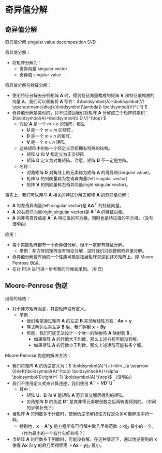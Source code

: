 
# 奇异值分解

## 奇异值分解

奇异值分解 singular value decomposition SVD


奇异值分解：

- 将矩阵分解为：
  - 奇异向量 singular vector
  - 奇异值 singular value




奇异值分解与特征分解：

- 使用特征分解去分析矩阵 $\boldsymbol{A}$ 时，得到特征向量构成的矩阵 $\boldsymbol{V}$ 和特征值构成的向量 $\boldsymbol{\lambda}$，我们可以重新将 $\boldsymbol{A}$ 写作：$\boldsymbol{A}=\boldsymbol{V} \operatorname{diag}(\boldsymbol{\lambda}) \boldsymbol{V}^{-1}
$
- 奇异值分解是类似的，只不过这回我们将矩阵 $\boldsymbol{A}$ 分解成三个矩阵的乘积：$\boldsymbol{A}=\boldsymbol{U D V}^{\top}
$
  - 假设 $\boldsymbol{A}$ 是一个 $m\times n$ 的矩阵，那么 
    - $\boldsymbol{U}$ 是一个 $m\times m$ 的矩阵， 
    - $\boldsymbol{D}$ 是一个 $m\times n$ 的矩阵， 
    - $\boldsymbol{V}$ 是一个 $n\times n$ 矩阵。
  - 这些矩阵中的每一个经定义后都拥有特殊的结构。
    - 矩阵 $\boldsymbol{U}$ 和 $\boldsymbol{V}$ 都定义为正交矩阵
    - 矩阵 $\boldsymbol{D}$ 定义为对角矩阵。注意，矩阵 $\boldsymbol{D}$ 不一定是方阵。
  - 名称：
    - 对角矩阵 $\boldsymbol{D}$ 对角线上的元素称为矩阵 $\boldsymbol{A}$ 的奇异值(singular value)。
    - 矩阵 $\boldsymbol{U}$ 的列向量称为左奇异向量(left singular vector)
    - 矩阵 $\boldsymbol{V}$ 的列向量称右奇异向量(right singular vector)。

事实上，我们可以用与 $\boldsymbol{A}$ 相关的特征分解去解释 $\boldsymbol{A}$ 的奇异值分解：

- $\boldsymbol{A}$ 的左奇异向量(left singular vector)是 $\boldsymbol{A} \boldsymbol{A}^{\top}$ 的特征向量。 
- $\boldsymbol{A}$ 的右奇异向量(right singular vector)是 $\boldsymbol{A}^{\top} \boldsymbol{A}$ 的特征向量。 
- $\boldsymbol{A}$ 的非零奇异值是 $\boldsymbol{A}^{\top} \boldsymbol{A}$ 特征值的平方根，同时也是特征值的平方根。（没有很明白）


应用：

- 每个实数矩阵都有一个奇异值分解，但不一定都有特征分解。
  - 举例：非方阵的矩阵没有特征分解，这时我们只能使用奇异值分解。
- 奇异值分解最有用的一个性质可能是拓展矩阵求逆到非方矩阵上。即 Moore-Penrose 伪逆。
- 在对 PCA 进行进一步考察的时候会用到。（补充）



## Moore-Penrose 伪逆

出现的缘由：

- 对于非方矩阵而言，其逆矩阵没有定义。
  - 举例：
    - 我们希望通过矩阵 $\boldsymbol{A}$ 的左逆 $\boldsymbol{B}$ 来求解线性方程：$\boldsymbol{A x}=\boldsymbol{y}$
    - 等式两边左乘左逆 $\boldsymbol{B}$ 后，我们得到 $\boldsymbol{x}=\boldsymbol{B} \boldsymbol{y}$
    - 但是，我们可能无法设计一个唯一的映射将 $\boldsymbol{A}$ 映射到 $\boldsymbol{B}$ 。
      - 如果矩阵 $\boldsymbol{A}$ 的行数大于列数，那么上述方程可能没有解。
      - 如果矩阵 $\boldsymbol{A}$ 的行数小于列数，那么上述矩阵可能有多个解。

Moore-Penrose 伪逆的解决方法：

- 我们将矩阵 $\boldsymbol{A}$ 的伪逆定义为：$
\boldsymbol{A}^{+}=\lim _{a \searrow 0}\left(\boldsymbol{A}^{\top} \boldsymbol{A}+\alpha \boldsymbol{I}\right)^{-1} \boldsymbol{A}^{\top}$ （没明白）
- 我们不使用定义式来计算违逆，我们使用 $\boldsymbol{A}^{+}=\boldsymbol{V} \boldsymbol{D}^{+} \boldsymbol{U}^{\top}$
  - 其中：
    - 矩阵 $\boldsymbol{U}$、$\boldsymbol{D}$ 和 $\boldsymbol{V}$ 是矩阵 $\boldsymbol{A}$ 奇异值分解后得到的矩阵。
    - 对角矩阵 $\boldsymbol{D}$ 的伪逆 $\boldsymbol{D}^{+}$ 是其非零元素取倒数之后再转置得到的。（中间的步骤补充下）
- 当矩阵 $\boldsymbol{A}$ 的列数多于行数时，使用伪逆求解线性方程是众多可能解法中的一种。
  - 特别地，$\boldsymbol{x}=\boldsymbol{A}^{+} \boldsymbol{y}$ 是方程所有可行解中欧几里得范数 $\|x\|_{2}$ 最小的一个。（作为最小的一个有什么好处吗？）
- 当矩阵 $\boldsymbol{A}$ 的行数多于列数时，可能没有解。在这种情况下，通过伪逆得到的 $\boldsymbol{x}$ 使得 $\boldsymbol{Ax}$ 和 $\boldsymbol{y}$ 的欧几里得距离 $\|\boldsymbol{A x}-\boldsymbol{y}\|_{2}$ 最小。

